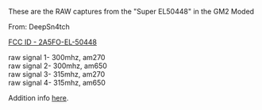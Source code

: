 These are the RAW captures from the "Super EL50448" in the GM2 Moded<p>
From: DeepSn4tch<br>
  
[FCC ID - 2A5FO-EL-50448](https://apps.fcc.gov/oetcf/eas/reports/ViewExhibitReport.cfm?mode=Exhibits&RequestTimeout=500&calledFromFrame=Y&application_id=jSEH4oUiEMAoC8Z7ZYuouA%3D%3D&fcc_id=2A5FO-EL-50448)

raw signal 1- 300mhz, am270<br>
raw signal 2- 300mhz, am650<br>
raw signal 3- 315mhz, am270<br>
raw signal 4- 315mhz, am650

Addition info [here](http://www.el50448.com/tpms-tools/2-super-el-50448-tpms-relearn-tool-S508.html).
